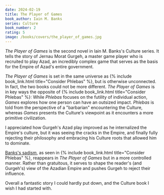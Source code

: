 ```yaml
---
date: 2024-02-19
title: The Player of Games
book_author: Iain M. Banks
series: Culture
book_number: 2
rating: 5
image: /books/covers/the_player_of_games.jpg
---
```


<cite class="book-title">The Player of Games</cite> is the second novel in
Iain M. Banks's Culture series. It tells the story of Jernau Morat Gurgeh, a
master game player who is recruited to play Azad, an incredibly complex game
that serves as the basis for the Empire of Azad's entire government.

<cite class="book-title">The Player of Games</cite> is set in the same
universe as {% include book_link.html title="Consider Phlebas" %}, but is
otherwise unconnected. In fact, the two books could not be more different.
<cite class="book-title">The Player of Games</cite> is in key ways the
opposite of {% include book_link.html title="Consider Phlebas" %}: While <cite
class="book-title">Phlebas</cite> focuses on the futility of individual
action, <cite class="book-title">Games</cite> explores how one person can have
an outsized impact. <cite class="book-title">Phlebas</cite> is told from the
perspective of a "barbarian" encountering the Culture, whereas <cite
class="book-title">Games</cite> presents the Culture's viewpoint as it
encounters a more primitive civilization.

I appreciated how Gurgeh's Azad play improved as he internalized the Empire's
culture, but it was seeing the cracks in the Empire, and finally fully
rejecting their philosophy and embracing his Culture roots that allowed him to
dominate.

[Banks's sadism][wasp], as seen in {% include book_link.html title="Consider
Phlebas" %}, reappears in <cite class="book-title">The Player of Games</cite>
but in a more controlled manner. Rather than gratuitous, it serves to shape
the reader's (and Gurgeh's) view of the Azadian Empire and pushes Gurgeh to
reject their influence.

[wasp]: https://en.wikipedia.org/wiki/The_Wasp_Factory

Overall a fantastic story I could hardly put down, and the Culture book I wish
I had started with.
